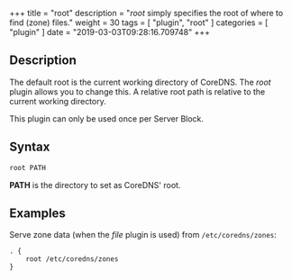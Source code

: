 +++
title = "root"
description = "*root* simply specifies the root of where to find (zone) files."
weight = 30
tags = [ "plugin", "root" ]
categories = [ "plugin" ]
date = "2019-03-03T09:28:16.709748"
+++

## Description

The default root is the current working directory of CoreDNS. The *root* plugin allows you to change
this. A relative root path is relative to the current working directory.

This plugin can only be used once per Server Block.

## Syntax

~~~ txt
root PATH
~~~

**PATH** is the directory to set as CoreDNS' root.

## Examples

Serve zone data (when the *file* plugin is used) from `/etc/coredns/zones`:

~~~ corefile
. {
    root /etc/coredns/zones
}
~~~
